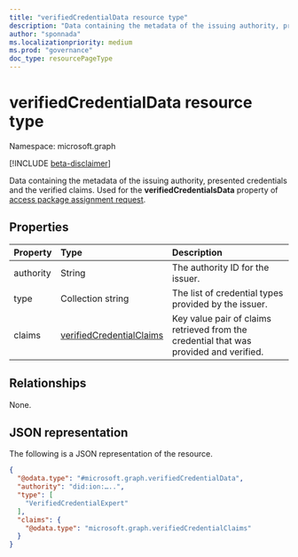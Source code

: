 ```yaml
---
title: "verifiedCredentialData resource type"
description: "Data containing the metadata of the issuing authority, presented credentials and the verified claims."
author: "sponnada"
ms.localizationpriority: medium
ms.prod: "governance"
doc_type: resourcePageType
---
```


# verifiedCredentialData resource type

Namespace: microsoft.graph

[!INCLUDE [beta-disclaimer](../../includes/beta-disclaimer.md)]

Data containing the metadata of the issuing authority, presented credentials and the verified claims.
Used for the **verifiedCredentialsData** property of [access package assignment request](accessPackageAssignmentRequest.md).

## Properties
|Property|Type|Description|
|:---|:---|:---|
|authority|String| The authority ID for the issuer. |
|type|Collection string| The list of credential types provided by the issuer. |
|claims|[verifiedCredentialClaims](verifiedcredentialclaims.md)| Key value pair of claims retrieved from the credential that was provided and verified. |

## Relationships
None.

## JSON representation
The following is a JSON representation of the resource.
<!-- {
  "blockType": "resource",
  "@odata.type": "microsoft.graph.verifiedCredentialData"
}
-->
``` json
{
  "@odata.type": "#microsoft.graph.verifiedCredentialData",
  "authority": "did:ion:…..",
  "type": [
    "VerifiedCredentialExpert"
  ],
  "claims": {
    "@odata.type": "microsoft.graph.verifiedCredentialClaims"
  }
}
```